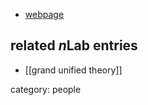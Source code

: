 
* [webpage](http://www-ucjf.troja.mff.cuni.cz/~malinsky/)

## related $n$Lab entries

* [[grand unified theory]]

category: people